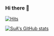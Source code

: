 ### Hi there 👋

<!--
**sue991/sue991** is a ✨ _special_ ✨ repository because its `README.md` (this file) appears on your GitHub profile.

Here are some ideas to get you started:

- 🔭 I’m currently working on ...
- 🌱 I’m currently learning ...
- 👯 I’m looking to collaborate on ...
- 🤔 I’m looking for help with ...
- 💬 Ask me about ...
- 📫 How to reach me: ...
- 😄 Pronouns: ...
- ⚡ Fun fact: ...
-->
[![Hits](https://hits.seeyoufarm.com/api/count/incr/badge.svg?url=https%3A%2F%2Fgithub.com%2Fgjbae1212%2Fhit-counter&count_bg=%239A5ECF&title_bg=%23555555&icon=wechat.svg&icon_color=%23F2F1F3&title=hits&edge_flat=false)](https://hits.seeyoufarm.com)


[![SuA's GitHub stats](https://github-readme-stats.vercel.app/api?username=sue991)](https://github.com/sue991/github-readme-stats)
